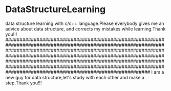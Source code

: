 # DataStructureLearning
data structure learning with c/c++ language.Please everybody gives me an advice about data structure, and corrects my mistakes while
learning.Thank you!!!
###################################################################################################################################################################################################################################################################################################################################################################################################
I am a new guy for data structure,let's study with each other and make a step.Thank you!!!


